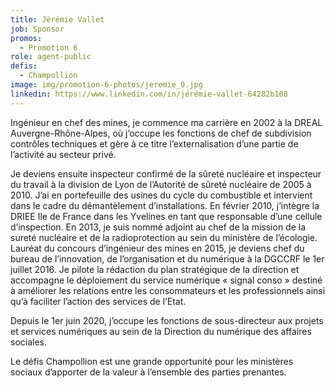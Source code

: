 ```yaml
---
title: Jérémie Vallet
job: Sponsor
promos:
  - Promotion 6
role: agent-public
defis:
  - Champollion
image: img/promotion-6-photos/jeremie_0.jpg
linkedin: https://www.linkedin.com/in/jérémie-vallet-64282b108
---
```


Ingénieur en chef des mines, je commence ma carrière en 2002 à la DREAL Auvergne-Rhône-Alpes, où j’occupe les fonctions de chef de subdivision contrôles techniques et gère à ce titre l’externalisation d’une partie de l’activité au secteur privé.

Je deviens ensuite inspecteur confirmé de la sûreté nucléaire et inspecteur du travail à la division de Lyon de l’Autorité de sûreté nucléaire de 2005 à 2010. J’ai en portefeuille des usines du cycle du combustible et intervient dans le cadre du démantèlement d’installations. En février 2010, j’intègre la DRIEE Ile de France dans les Yvelines en tant que responsable d’une cellule d’inspection. En 2013, je suis nommé adjoint au chef de la mission de la sureté nucléaire et de la radioprotection au sein du ministère de l’écologie. 
Lauréat du concours d’ingénieur des mines en 2015, je deviens chef du bureau de l’innovation, de l’organisation et du numérique à la DGCCRF le 1er juillet 2016.  Je pilote la rédaction du plan stratégique de la direction et accompagne le déploiement du service numérique « signal conso » destiné à améliorer les relations entre les consommateurs et les professionnels ainsi qu’à faciliter l’action des services de l’Etat. 

Depuis le 1er juin 2020,  j’occupe les fonctions de sous-directeur aux projets et services numériques au sein de la Direction du numérique des affaires sociales. 

Le défis Champollion est une grande opportunité pour les ministères sociaux d’apporter de la valeur à l’ensemble des parties prenantes.

